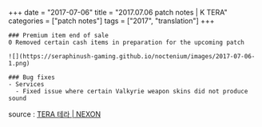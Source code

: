 +++
date = "2017-07-06"
title = "2017.07.06 patch notes | K TERA"
categories = ["patch notes"]
tags = ["2017", "translation"]
+++

```
### Premium item end of sale
0 Removed certain cash items in preparation for the upcoming patch

![](https://seraphinush-gaming.github.io/noctenium/images/2017-07-06-1.png)

### Bug fixes
- Services
  - Fixed issue where certain Valkyrie weapon skins did not produce sound
```

source : [TERA 테라 | NEXON](http://tera.nexon.com/news/update/view.aspx?n4articlesn=285)
